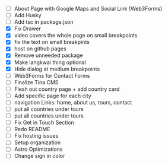 - [ ] About Page with Google Maps and Social Link (Web3Forms)
- [ ] Add Husky
- [ ] Add tsc in package.json
- [x] Fix Drawer
- [x] video covers the whole page on small breakpoints
- [x] fix the text on small breakpints
- [x] host on github pages
- [x] Remove unneeded package
- [x] Make langkwai thing optional
- [x] Hide dialog at medium breakpoints
- [ ] Web3Forms for Contact Forms
- [ ] Finalize Tina CMS
- [ ] Flesh out country page + add country card
- [ ] Add specific page for each city
- [ ] navigation Links: home, about us, tours, contact
- [ ] put all countries under tours
- [ ] put all countries under tours
- [ ] Fix Get in Touch Section
- [ ] Redo README
- [ ] Fix hosting issues
- [ ] Setup organization
- [ ] Astro Optimizations
- [ ] Change sign in color
